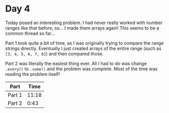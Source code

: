 # Day 4

Today posed an interesting problem. I had never really worked with number ranges like that before, so... I made them arrays again! This seems to be a common thread so far...

Part 1 took quite a bit of time, as I was originally trying to compare the range strings directly. Eventually I just created arrays of the entire range (such as `[3, 4, 5, 6, 7, 8]`) and then compared those.

Part 2 was literally the easiest thing ever. All I had to do was change `.every()` to `.some()` and the problem was complete. Most of the time was reading the problem itself!


| Part   | Time  |
| ------ | ----- |
| Part 1 | 11:18 |
| Part 2 | 0:43  |
